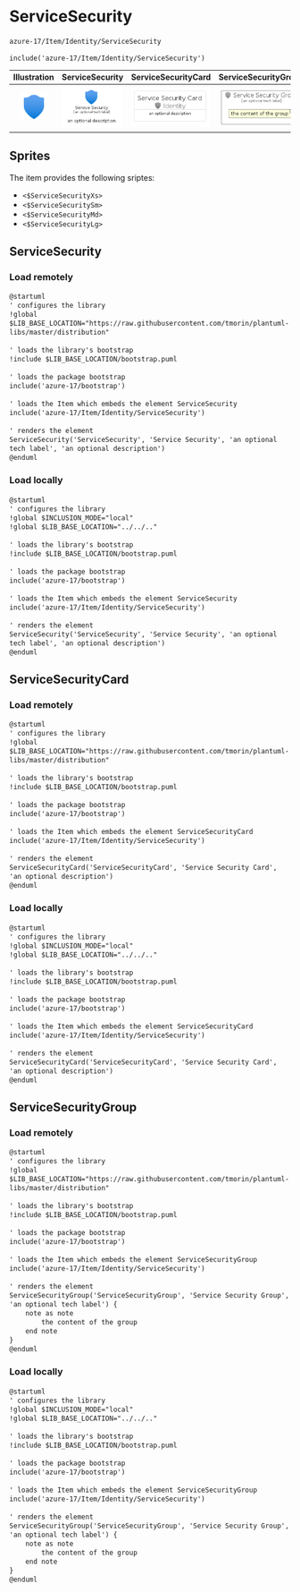 # ServiceSecurity


```text
azure-17/Item/Identity/ServiceSecurity
```

```text
include('azure-17/Item/Identity/ServiceSecurity')
```



| Illustration | ServiceSecurity | ServiceSecurityCard | ServiceSecurityGroup |
| :---: | :---: | :---: | :---: |
| ![illustration for Illustration](../../../azure-17/Item/Identity/ServiceSecurity.png) | ![illustration for ServiceSecurity](../../../azure-17/Item/Identity/ServiceSecurity.Local.png) | ![illustration for ServiceSecurityCard](../../../azure-17/Item/Identity/ServiceSecurityCard.Local.png) | ![illustration for ServiceSecurityGroup](../../../azure-17/Item/Identity/ServiceSecurityGroup.Local.png) |



## Sprites
The item provides the following sriptes:

- `<$ServiceSecurityXs>`
- `<$ServiceSecuritySm>`
- `<$ServiceSecurityMd>`
- `<$ServiceSecurityLg>`





## ServiceSecurity

### Load remotely
```plantuml
@startuml
' configures the library
!global $LIB_BASE_LOCATION="https://raw.githubusercontent.com/tmorin/plantuml-libs/master/distribution"

' loads the library's bootstrap
!include $LIB_BASE_LOCATION/bootstrap.puml

' loads the package bootstrap
include('azure-17/bootstrap')

' loads the Item which embeds the element ServiceSecurity
include('azure-17/Item/Identity/ServiceSecurity')

' renders the element
ServiceSecurity('ServiceSecurity', 'Service Security', 'an optional tech label', 'an optional description')
@enduml
```

### Load locally
```plantuml
@startuml
' configures the library
!global $INCLUSION_MODE="local"
!global $LIB_BASE_LOCATION="../../.."

' loads the library's bootstrap
!include $LIB_BASE_LOCATION/bootstrap.puml

' loads the package bootstrap
include('azure-17/bootstrap')

' loads the Item which embeds the element ServiceSecurity
include('azure-17/Item/Identity/ServiceSecurity')

' renders the element
ServiceSecurity('ServiceSecurity', 'Service Security', 'an optional tech label', 'an optional description')
@enduml
```

## ServiceSecurityCard

### Load remotely
```plantuml
@startuml
' configures the library
!global $LIB_BASE_LOCATION="https://raw.githubusercontent.com/tmorin/plantuml-libs/master/distribution"

' loads the library's bootstrap
!include $LIB_BASE_LOCATION/bootstrap.puml

' loads the package bootstrap
include('azure-17/bootstrap')

' loads the Item which embeds the element ServiceSecurityCard
include('azure-17/Item/Identity/ServiceSecurity')

' renders the element
ServiceSecurityCard('ServiceSecurityCard', 'Service Security Card', 'an optional description')
@enduml
```

### Load locally
```plantuml
@startuml
' configures the library
!global $INCLUSION_MODE="local"
!global $LIB_BASE_LOCATION="../../.."

' loads the library's bootstrap
!include $LIB_BASE_LOCATION/bootstrap.puml

' loads the package bootstrap
include('azure-17/bootstrap')

' loads the Item which embeds the element ServiceSecurityCard
include('azure-17/Item/Identity/ServiceSecurity')

' renders the element
ServiceSecurityCard('ServiceSecurityCard', 'Service Security Card', 'an optional description')
@enduml
```

## ServiceSecurityGroup

### Load remotely
```plantuml
@startuml
' configures the library
!global $LIB_BASE_LOCATION="https://raw.githubusercontent.com/tmorin/plantuml-libs/master/distribution"

' loads the library's bootstrap
!include $LIB_BASE_LOCATION/bootstrap.puml

' loads the package bootstrap
include('azure-17/bootstrap')

' loads the Item which embeds the element ServiceSecurityGroup
include('azure-17/Item/Identity/ServiceSecurity')

' renders the element
ServiceSecurityGroup('ServiceSecurityGroup', 'Service Security Group', 'an optional tech label') {
    note as note
        the content of the group
    end note
}
@enduml
```

### Load locally
```plantuml
@startuml
' configures the library
!global $INCLUSION_MODE="local"
!global $LIB_BASE_LOCATION="../../.."

' loads the library's bootstrap
!include $LIB_BASE_LOCATION/bootstrap.puml

' loads the package bootstrap
include('azure-17/bootstrap')

' loads the Item which embeds the element ServiceSecurityGroup
include('azure-17/Item/Identity/ServiceSecurity')

' renders the element
ServiceSecurityGroup('ServiceSecurityGroup', 'Service Security Group', 'an optional tech label') {
    note as note
        the content of the group
    end note
}
@enduml
```

